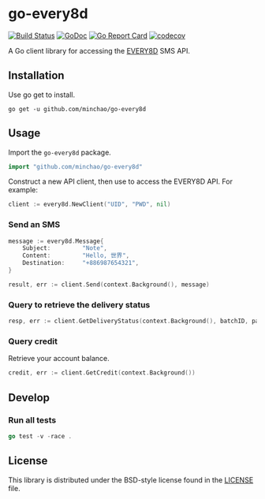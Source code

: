# go-every8d

[![Build Status](https://travis-ci.org/minchao/go-every8d.svg?branch=master)](https://travis-ci.org/minchao/go-every8d)
[![GoDoc](https://godoc.org/github.com/minchao/go-every8d?status.svg)](https://godoc.org/github.com/minchao/go-every8d)
[![Go Report Card](https://goreportcard.com/badge/github.com/minchao/go-every8d)](https://goreportcard.com/report/github.com/minchao/go-every8d)
[![codecov](https://codecov.io/gh/minchao/go-every8d/branch/master/graph/badge.svg)](https://codecov.io/gh/minchao/go-every8d)

A Go client library for accessing the [EVERY8D](http://global.every8d.com.tw/) SMS API.

## Installation

Use go get to install.

```
go get -u github.com/minchao/go-every8d
```

## Usage

Import the `go-every8d` package.

```go
import "github.com/minchao/go-every8d"
```

Construct a new API client, then use to access the EVERY8D API. For example:

```go
client := every8d.NewClient("UID", "PWD", nil)
```

### Send an SMS

```go
message := every8d.Message{
    Subject:         "Note",
    Content:         "Hello, 世界",
    Destination:     "+886987654321",
}

result, err := client.Send(context.Background(), message)
```

### Query to retrieve the delivery status

```go
resp, err := client.GetDeliveryStatus(context.Background(), batchID, pageNo)
```

### Query credit

Retrieve your account balance.

```go
credit, err := client.GetCredit(context.Background())
```

## Develop

### Run all tests

```go
go test -v -race .
```

## License

This library is distributed under the BSD-style license found in the [LICENSE](./LICENSE) file.
